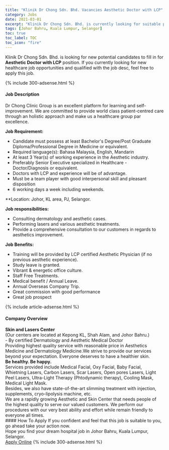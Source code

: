 ```yaml
---
title: "Klinik Dr Chong Sdn. Bhd. Vacancies Aesthetic Doctor with LCP" 
category: Jobs 
date: 2021-03-01 
excerpt: "Klinik Dr Chong Sdn. Bhd. is currently looking for suitable person to fill in the Aesthetic Doctor with LCP which positioned at Johor Bahru, Kuala Lumpur, Selangor" 
tags: [Johor Bahru, Kuala Lumpur, Selangor] 
toc: true 
toc_label: TOC 
toc_icon: "fire" 
--- 
```


<p>Klinik Dr Chong Sdn. Bhd. is looking for new potential candidates to fill in for <b>Aesthetic Doctor with LCP</b> position. If you currently looking for new healthcare job opportunities and qualified with the job desc, feel free to apply this job.
</p>{% include 300-adsense.html %} 
<div><div><h4>Job Description</h4></div><div><div><span><div><p>Dr Chong Clinic Group is an excellent platform for learning and self-improvement. We are committed to provide world class patient-centred care through an holistic approach and make us a healthcare group par excellence.</p><p><strong>Job Requirement:</strong></p><ul><li>Candidate must possess at least Bachelor's Degree/Post Graduate Diploma/Professional Degree in Medicine or equivalent.</li><li>Required language(s):&#160;Bahasa Malaysia, English, Mandarin</li><li>At least 3 Year(s) of working experience in the Aesthetic industry.</li><li>Preferably Senior Executive specialized in Healthcare - Doctor/Diagnosis or equivalent.</li><li>Doctors with LCP and experience will be of advantage.</li><li>Must be a team player with good interpersonal skill and pleasant disposition</li><li>6 working days a week including weekends.&#160;</li></ul><p>**Location: Johor, KL area, PJ, Selangor.</p><p><strong>Job responsibilities:</strong></p><ul><li>Consulting dermatology and aesthetic cases.</li><li>Performing lasers and various aesthetic treatments.</li><li>Provide a comprehensive consultation to our customers in regards to aesthetics improvement.&#160;</li></ul><p><strong>Job Benefits:</strong></p><ul><li>Training will be provided by LCP certified Aesthetic Physician (if no previous aesthetic experience).</li><li>Study leave is granted.</li><li>Vibrant &amp; energetic office culture.</li><li>Staff Free Treatments.&#160;</li><li>Medical benefit / Annual Leave.</li><li>Annual Overseas Company Trip.</li><li>Great commission with good performance</li><li>Great job prospect</li></ul></div></span></div></div></div> 
{% include article-adsense.html %} 
<div><div><h4>Company Overview</h4></div><div><div><span><div><div>
<div><strong>Skin and Lasers Center</strong></div>
<div>(Our centers are located at Kepong KL, Shah Alam, and Johor Bahru.)</div>
<div>- By certified Dermatology and Aesthetic Medical Doctor</div>
<div>Providing highest quality service with reasonable price in Aesthetics Medicine and Dermatology Medicine.We strive to provide our services beyond your expectation. Everyone deserves to have a healthier skin.</div>
<div><strong>Be healthy. Be happy.&#160;</strong></div>
<div>Services provided include Medical Facial, Oxy Facial, Baby Facial, Whietning Lasers, Carbon Lasers, Scar Lasers, Open pores Lasers, Light Peel Lasers, Ultra-Light Therapy (Phtodynamic therapy), Cooling Mask, Medical Light Mask.</div>
<div>Besides, we also have state-of-the-art slimming treatment with injection, supplements, cryo-lipolysis machine, etc.</div>
</div>
<div>We are a rapidly growing Aesthetic and Skin Center that needs people of the highest quality to serve our valued customers. We perform our procedures with our very best ability and effort while remain friendly to everyone all times.</div></div></span></div></div></div> 
#### How To Apply 
If you confident and feel that this job is suitable to you, go ahead take your action now. <br/> 
Hope you find your dream hospital job in Johor Bahru, Kuala Lumpur, Selangor. <br/> 
<a href="https://www.jobstreet.com.my/en/job/aesthetic-doctor-with-lcp-4485968?jobId=jobstreet-my-job-4485968" class="btn btn--warning" target="_blank" rel="nofollow noopenner">Apply Online</a> 
{% include 300-adsense.html %} 
